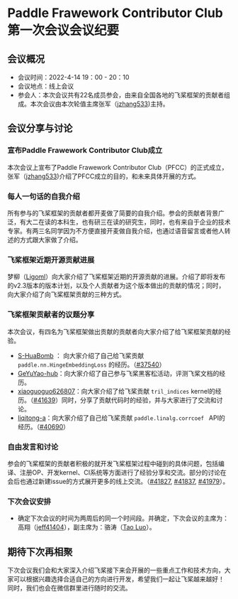 # Paddle Frawework Contributor Club 第一次会议会议纪要

## 会议概况

- 会议时间：2022-4-14 19：00 - 20：10
- 会议地点：线上会议
- 参会人：本次会议共有22名成员参会，由来自全国各地的飞桨框架的贡献者组成。本次会议由本次轮值主席张军（[jzhang533](https://github.com/jzhang533))主持。

## 会议分享与讨论

### 宣布Paddle Frawework Contributor Club成立

本次会议上宣布了Paddle Frawework Contributor Club（PFCC）的正式成立，张军（[jzhang533](https://github.com/jzhang533))介绍了PFCC成立的目的，和未来具体开展的方式。

### 每人一句话的自我介绍

所有参与的飞桨框架的贡献者都开麦做了简要的自我介绍。参会的贡献者背景广泛，有大二在读的本科生，也有研三在读的研究生，同时，也有来自于企业的技术专家。有两三名同学因为不方便直接开麦做自我介绍，也通过语音留言或者他人转述的方式跟大家做了介绍。

### 飞桨框架近期开源贡献进展
梦柳（[Ligoml](https://github.com/Ligoml)）向大家介绍了飞桨框架近期的开源贡献的进展。介绍了即将发布的v2.3版本的版本计划，以及个人贡献者为这个版本做出的贡献的情况；同时，向大家介绍了向飞桨框架贡献的三种方式。

### 飞桨框架贡献者的议题分享

本次会议，有四名为飞桨框架做出贡献的贡献者向大家介绍了给飞桨框架贡献的经验。

- [S-HuaBomb](https://github.com/S-HuaBomb) ： 向大家介绍了自己给飞桨贡献 `paddle.nn.HingeEmbeddingLoss` 的经历。（[#37540](https://github.com/PaddlePaddle/Paddle/pull/37540)）
- [GeYuYao-hub](https://github.com/GeYuYao-hub)：向大家介绍了自己参与飞桨黑客松活动，评测飞桨文档的经历。
- [xiaoguoguo626807](https://github.com/xiaoguoguo626807)：向大家介绍了给飞桨贡献 `tril_indices` kernel的经历。（[#41639](https://github.com/PaddlePaddle/Paddle/pull/41639)）同时，分享了贡献代码时的经验，并与大家进行了交流和讨论。
- [liqitong-a](https://github.com/liqitong-a)：向大家介绍了自己给飞桨贡献 `paddle.linalg.corrcoef
` API的经历。（[#40690](https://github.com/PaddlePaddle/Paddle/pull/40690)）

### 自由发言和讨论
参会的飞桨框架的贡献者积极的就开发飞桨框架过程中碰到的具体问题，包括编译、注册OP、开发kernel、CI系统等方面进行了经验分享和交流。部分的讨论在会后也通过新建issue的方式展开更多的线上交流。（[#41827](https://github.com/PaddlePaddle/Paddle/issues/41827), [#41837](https://github.com/PaddlePaddle/Paddle/issues/41837), [#41979](https://github.com/PaddlePaddle/Paddle/issues/41979)）。

### 下次会议安排
- 确定下次会议的时间为两周后的同一个时间段。并确定，下次会议的主席为：高翔（[jeff41404](https://github.com/jeff41404)），副主席为：骆涛（[Tao Luo](https://github.com/luotao1)）。



## 期待下次再相聚

下次会议我们会和大家深入介绍飞桨接下来会开展的一些重点工作和技术方向，大家可以根据兴趣选择合适自己的方向进行开发，希望我们一起让飞桨越来越好！
同时，我们也会在微信群里进行随时的交流。
